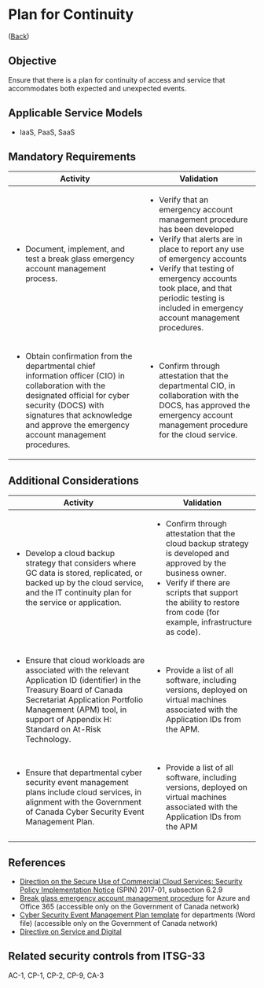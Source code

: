 # Plan for Continuity

([Back](../README.md))

## Objective

Ensure that there is a plan for continuity of access and service that accommodates both expected and unexpected events.

## Applicable Service Models

- IaaS, PaaS, SaaS

## Mandatory Requirements

| Activity                                                                                                                                                                                                      | Validation                                                                                                                                                                                                                                                                                                                                                                                                                                       |
| --------------------------------------------------------------------------------------------------------------------------------------------------------------------------------------------------------------------------- | ------------------------------------------------------------------------------------------------------------------------------------------------------------------------------------------------------------------------------------------------------------------------------------------------------------------------------------------------------------------------------------------------------------------------------------------------ |
| <ul><li>Document, implement, and test a break glass emergency account management process.</li> </ul>                                                                                                                       | <ul> <li>Verify that an emergency account management procedure has been developed</li><li>Verify that alerts are in place to report any use of emergency accounts</li> <li>Verify that testing of emergency accounts took place, and that periodic testing is included in emergency account management procedures.</li> </ul> |
| <ul><li> Obtain confirmation from the departmental chief information officer (CIO) in collaboration with the designated official for cyber security (DOCS) with signatures that acknowledge and approve the emergency account management procedures.</li> </ul> | <ul><li>Confirm through attestation that the departmental CIO, in collaboration with the DOCS, has approved the emergency account management procedure for the cloud service.</li> </ul>                                                                                                                                                                                                               |

## Additional Considerations

| Activity                                                                                                                                                                                                 |     Validation                                                                                                                                                                                                                                                      |
| ------------------------------------------------------------------------------------------------------------------------------------------------------------------------------------------------------------------------- | --------------------------------------------------------------------------------------------------------------------------------------------------------------------------------------------------------------------------------------------------------- |
| <ul><li>Develop a cloud backup strategy that considers where GC data is stored, replicated, or backed up by the cloud service, and the IT continuity plan for the service or application.</li></ul> | <ul><li>Confirm through attestation that the cloud backup strategy is developed and approved by the business owner.</li><li>Verify if there are scripts that support the ability to restore from code (for example, infrastructure as code).</li></ul> |
| <ul><li>Ensure that cloud workloads are associated with the relevant Application ID (identifier) in the Treasury Board of Canada Secretariat Application Portfolio Management (APM) tool, in support of Appendix H: Standard on At-Risk Technology.</li></ul>                 | <ul><li>Provide a list of all software, including versions, deployed on virtual machines associated with the Application IDs from the APM.</li></ul>                                                                                                                       |
| <ul><li>Ensure that departmental cyber security event management plans include cloud services, in alignment with the Government of Canada Cyber Security Event Management Plan.</li></ul>                                                        | <ul><li>Provide a list of all software, including versions, deployed on virtual machines associated with the Application IDs from the APM</li></ul>                                                                                                                        |

## References

- [Direction on the Secure Use of Commercial Cloud Services: Security Policy Implementation Notice](https://www.canada.ca/en/treasury-board-secretariat/services/access-information-privacy/security-identity-management/direction-secure-use-commercial-cloud-services-spin.html) (SPIN) 2017-01, subsection 6.2.9
- [Break glass emergency account management procedure](https://gcconnex.gc.ca/file/view/55010566/break-glass-emergency-account-procedure-departments-can-use-to-develop-their-emergency-access-management-controls-for-cloud?language=en) for Azure and Office 365 (accessible only on the Government of Canada network)
- [Cyber Security Event Management Plan template](https://www.gcpedia.gc.ca/gcwiki/images/6/66/Department_CSEMP_Template.docx) for departments (Word file) (accessible only on the Government of Canada network)
- [Directive on Service and Digital](https://www.tbs-sct.canada.ca/pol/doc-eng.aspx?id=32601)

## Related security controls from ITSG-33

AC-1, CP-1, CP-2, CP-9, CA-3
